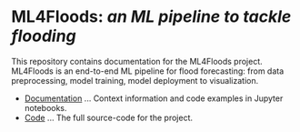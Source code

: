 # ML4Floods: _an ML pipeline to tackle flooding_

This repository contains documentation for the ML4Floods project. ML4Floods is an end-to-end ML pipeline for flood forecasting: from data preprocessing, model training, model deployment to visualization.

* [Documentation](https://spaceml-org.github.io/ml4floods_docs) ... Context information and code examples in Jupyter notebooks.
* [Code](https://github.com/spaceml-org/ml4floods) ... The full source-code for the project.
